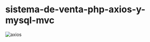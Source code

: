 # sistema-de-venta-php-axios-y-mysql-mvc
![axios](https://user-images.githubusercontent.com/88554898/209568082-19594ba1-1be0-4442-8ac9-f47078121474.png)
